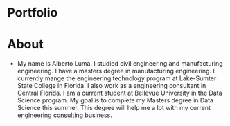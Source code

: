 # Portfolio

# About
* My name is Alberto Luma. I studied civil engineering and manufacturing engineering. I have a masters degree in manufacturing engineering. I currently mange the engineering technology program at Lake-Sumter State College in Florida. I also work as a engineering consultant in Central Florida. I am a current student at Bellevue University in the Data Science program. My goal is to complete my Masters degree in Data Science this summer. This degree will help me a lot with my current engineering consulting business.
